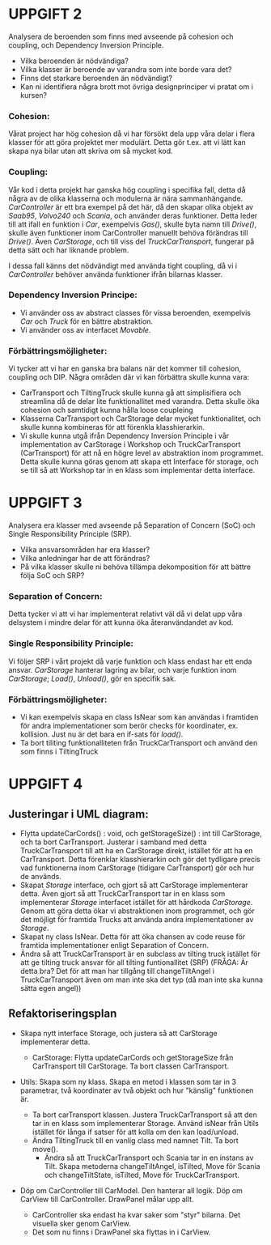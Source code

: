 # UPPGIFT 2

Analysera de beroenden som finns med avseende på cohesion och coupling, och Dependency Inversion Principle.
- Vilka beroenden är nödvändiga? 
- Vilka klasser är beroende av varandra som inte borde vara det?
- Finns det starkare beroenden än nödvändigt?
- Kan ni identifiera några brott mot övriga designprinciper vi pratat om i kursen?

### Cohesion:

Vårat project har hög cohesion då vi har försökt dela upp våra delar i flera klasser för att göra projektet mer modulärt.
Detta gör t.ex. att vi lätt kan skapa nya bilar utan att skriva om så mycket kod.

### Coupling:

Vår kod i detta projekt har ganska hög coupling i specifika fall, detta då några av de olika klasserna och modulerna är nära sammanhängande. 
_CarController_ är ett bra exempel på det här, då den skapar olika objekt av _Saab95_, _Volvo240_ och _Scania_, och använder deras funktioner.
Detta leder till att ifall en funktion i _Car_, exempelvis _Gas()_, skulle byta namn till _Drive()_, skulle även funktioner inom CarController manuellt behöva förändras till _Drive()_.
Även _CarStorage_, och till viss del _TruckCarTransport_, fungerar på detta sätt och har liknande problem.

I dessa fall känns det nödvändigt med använda tight coupling, då vi i _CarController_ behöver använda funktioner ifrån bilarnas klasser.

### Dependency Inversion Principe:

- Vi använder oss av abstract classes för vissa beroenden, exempelvis *Car* och *Truck* för en bättre abstraktion.
- Vi använder oss av interfacet *Movable*.

### Förbättringsmöjligheter:

Vi tycker att vi har en ganska bra balans när det kommer till cohesion, coupling och DIP. Några områden där vi kan förbättra skulle kunna vara:
- CarTransport och TiltingTruck skulle kunna gå att simplisifiera och streamlina då de delar lite funktionallitet med varandra. Detta skulle öka cohesion och samtidigt kunna hålla loose coupleing
- Klasserna CarTransport och CarStorage delar mycket funktionalitet, och skulle kunna kombineras för att förenkla klasshierarkin.
- Vi skulle kunna utgå ifrån Dependency Inversion Principle i vår implementation av CarStorage i Workshop och TruckCarTransport (CarTransport) för att nå en högre level av abstraktion inom programmet. Detta skulle kunna göras genom att skapa ett Interface för storage, och se till så att Workshop tar in en klass som implementar detta interface.

# UPPGIFT 3

Analysera era klasser med avseende på Separation of Concern (SoC) och Single Responsibility Principle (SRP).
- Vilka ansvarsområden har era klasser?
- Vilka anledningar har de att förändras?
- På vilka klasser skulle ni behöva tillämpa dekomposition för att bättre följa SoC och SRP?

### Separation of Concern:

Detta tycker vi att vi har implementerat relativt väl då vi delat upp våra delsystem i mindre delar för att kunna öka återanvändandet av kod. 

### Single Responsibility Principle:

Vi följer SRP i vårt projekt då varje funktion och klass endast har ett enda ansvar. 
_CarStorage_ hanterar lagring av bilar, och varje funktion inom _CarStorage_; _Load()_, _Unload()_, gör en specifik sak.

### Förbättringsmöjligheter:

- Vi kan exempelvis skapa en class IsNear som kan användas i framtiden för andra implementationer som berör checks för koordinater, ex. kollision. Just nu är det bara en if-sats för *load()*.
- Ta bort tiliting funktionalliteten från TruckCarTransport och använd den som finns i TiltingTruck

# UPPGIFT 4

## Justeringar i UML diagram:

- Flytta updateCarCords() : void, och getStorageSize() : int till CarStorage, och ta bort CarTransport. Justerar i samband med detta TruckCarTransport till att ha en CarStorage direkt, istället för att ha en CarTransport. Detta förenklar klasshierarkin och gör det tydligare precis vad funktionerna inom CarStorage (tidigare CarTransport) gör och hur de används.
- Skapat _Storage_ interface, och gjort så att CarStorage implementerar detta. Även gjort så att TruckCarTransport tar in en klass som implementerar _Storage_ interfacet istället för att hårdkoda _CarStorage_. Genom att göra detta ökar vi abstraktionen inom programmet, och gör det möjligt för framtida Trucks att använda andra implementationer av _Storage_.
- Skapat ny class IsNear. Detta för att öka chansen av code reuse för framtida implementationer enligt Separation of Concern.
- Ändra så att TruckCarTransport är en subclass av tilting truck istället för att ge tilting truck ansvar för all tilting funtionallitet (SRP) (FRÅGA: Är detta bra? Det för att man har tillgång till changeTiltAngel i TruckCarTransport även om man inte ska det typ (då man inte ska kunna sätta egen angel))

## Refaktoriseringsplan

- Skapa nytt interface Storage, och justera så att CarStorage implementerar detta.
  - CarStorage: Flytta updateCarCords och getStorageSize från CarTransport till CarStorage. Ta bort classen CarTransport.

- Utils: Skapa som ny klass. Skapa en metod i klassen som tar in 3 parametrar, två koordinater av två objekt och hur "känslig" funktionen är.
  - Ta bort carTransport klassen. Justera TruckCarTransport så att den tar in en klass som implementerar Storage. Använd isNear från Utils istället för långa if satser för att kolla om den kan load/unload.
  - Ändra TiltingTruck till en vanlig class med namnet Tilt. Ta bort move().
    - Ändra så att TruckCarTransport och Scania tar in en instans av Tilt. Skapa metoderna changeTiltAngel, isTilted, Move för Scania och changeTiltState, isTilted, Move för TruckCarTransport.

- Döp om CarController till CarModel. Den hanterar all logik. Döp om CarView till CarController. DrawPanel målar upp allt.
  - CarController ska endast ha kvar saker som "styr" bilarna. Det visuella sker genom CarView. 
  - Det som nu finns i DrawPanel ska flyttas in i CarView.